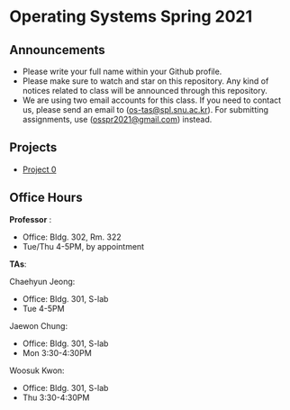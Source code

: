 # Operating Systems Spring 2021

## Announcements
* Please write your full name within your Github profile.
* Please make sure to watch and star on this repository. Any kind of notices related to class will be announced through this repository. 
* We are using two email accounts for this class. If you need to contact us, please send an email to ([os-tas@spl.snu.ac.kr](mailto:os-tas@spl.snu.ac.kr)). For submitting assignments, use ([osspr2021@gmail.com](mailto:osspr2021@gmail.com)) instead. 


## Projects

* [Project 0](/doc/Project0.md)

## Office Hours
**Professor** :
  - Office: Bldg. 302, Rm. 322
  - Tue/Thu 4-5PM, by appointment
  
**TAs**:

Chaehyun Jeong:
  - Office: Bldg. 301, S-lab
  - Tue 4-5PM

Jaewon Chung:
  - Office: Bldg. 301, S-lab
  - Mon 3:30-4:30PM

Woosuk Kwon:
  - Office: Bldg. 301, S-lab
  - Thu 3:30-4:30PM
